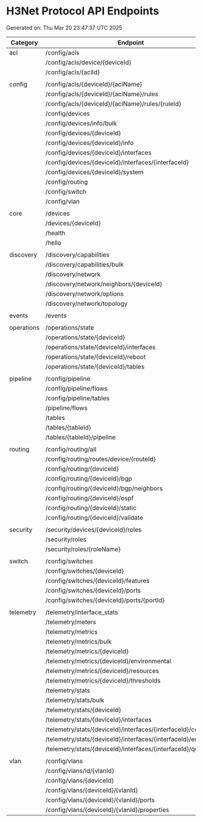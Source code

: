 # H3Net Protocol API Endpoints

Generated on: Thu Mar 20 23:47:37 UTC 2025

| Category | Endpoint | GET | PUT | POST | DELETE |
| -------- | -------- | --- | --- | ---- | ------ |
| acl | /config/acls | getAllAcls | ❌ | createAcl | ❌ |
| | /config/acls/device/{deviceId} | getDeviceAcls | ❌ | createDeviceAcl | ❌ |
| | /config/acls/{aclId} | getAclConfig | updateAclConfig | ❌ | ❌ |
| | | | | | |
| config | /config/acls/{deviceId}/{aclName} | getACL | updateACL | ❌ | deleteACL |
| | /config/acls/{deviceId}/{aclName}/rules | ❌ | ❌ | addACLRule | ❌ |
| | /config/acls/{deviceId}/{aclName}/rules/{ruleId} | ❌ | updateACLRule | ❌ | deleteACLRule |
| | /config/devices | getAllDeviceConfigs | ❌ | createOrUpdateDevice | ❌ |
| | /config/devices/info/bulk | ❌ | ❌ | requestBulkDeviceInfo | ❌ |
| | /config/devices/{deviceId} | getDeviceConfig | updateDeviceConfig | ❌ | ❌ |
| | /config/devices/{deviceId}/info | getDeviceInfo | ❌ | requestDeviceInfo | ❌ |
| | /config/devices/{deviceId}/interfaces | getDeviceInterfaces | ❌ | ❌ | ❌ |
| | /config/devices/{deviceId}/interfaces/{interfaceId} | ❌ | updateInterfaceConfig | ❌ | ❌ |
| | /config/devices/{deviceId}/system | getSystemSettings | updateSystemSettings | ❌ | ❌ |
| | /config/routing | getRoutingConfig | putRoutingConfig | ❌ | ❌ |
| | /config/switch | getSwitchConfig | ❌ | updateSwitchConfig | ❌ |
| | /config/vlan | getVlanConfig | updateVlanConfig | createVlanConfig | ❌ |
| | | | | | |
| core | /devices | getDevices | ❌ | registerDevice | ❌ |
| | /devices/{deviceId} | getDevice | ❌ | ❌ | ❌ |
| | /health | core.checkHealth | ❌ | ❌ | ❌ |
| | /hello | ❌ | ❌ | core.sendHello | ❌ |
| | | | | | |
| discovery | /discovery/capabilities | getDeviceCapabilities | ❌ | queryDeviceCapabilities | ❌ |
| | /discovery/capabilities/bulk | ❌ | ❌ | queryBulkCapabilities | ❌ |
| | /discovery/network | getNetworkDiscoveryStatus | ❌ | performNetworkDiscovery | ❌ |
| | /discovery/network/neighbors/{deviceId} | getDeviceNeighbors | ❌ | ❌ | ❌ |
| | /discovery/network/options | getNetworkDiscoveryOptions | updateNetworkDiscoveryOptions | ❌ | ❌ |
| | /discovery/network/topology | getNetworkTopology | ❌ | ❌ | ❌ |
| | | | | | |
| events | /events | ❌ | ❌ | events.sendEventNotification | ❌ |
| | | | | | |
| operations | /operations/state | getOperationalState | ❌ | queryDeviceState | ❌ |
| | /operations/state/{deviceId} | getDeviceOperationalState | ❌ | querySpecificDeviceState | ❌ |
| | /operations/state/{deviceId}/interfaces | getDeviceInterfaceStates | ❌ | ❌ | ❌ |
| | /operations/state/{deviceId}/reboot | ❌ | ❌ | rebootDevice | ❌ |
| | /operations/state/{deviceId}/tables | getTableEntries | ❌ | ❌ | ❌ |
| | | | | | |
| pipeline | /config/pipeline | getPipelineConfig | ❌ | updatePipelineConfig | ❌ |
| | /config/pipeline/flows | getFlowEntries | ❌ | updateFlowEntries | ❌ |
| | /config/pipeline/tables | getMatchActionTables | ❌ | createMatchActionTable | ❌ |
| | /pipeline/flows | getFlows | ❌ | createFlow | ❌ |
| | /tables | getPipelineTables | ❌ | createTable | ❌ |
| | /tables/{tableId} | getPipelineTable | updateTable | ❌ | ❌ |
| | /tables/{tableId}/pipeline | ❌ | ❌ | updateTablePipelineConfig | ❌ |
| | | | | | |
| routing | /config/routing/all | getAllRoutingConfigs | ❌ | ❌ | ❌ |
| | /config/routing/routes/device/{routeId} | getRouteConfig | updateRouteConfig | ❌ | deleteRouteConfig |
| | /config/routing/{deviceId} | getDeviceRoutingConfig | updateDeviceRoutingConfig | ❌ | ❌ |
| | /config/routing/{deviceId}/bgp | getBGPConfig | updateBGPConfig | ❌ | ❌ |
| | /config/routing/{deviceId}/bgp/neighbors | getBGPNeighbors | ❌ | addBGPNeighbor | ❌ |
| | /config/routing/{deviceId}/ospf | getOSPFConfig | updateOSPFConfig | ❌ | ❌ |
| | /config/routing/{deviceId}/static | getStaticRoutes | ❌ | addStaticRoute | ❌ |
| | /config/routing/{deviceId}/validate | ❌ | ❌ | validateRoutingConfig | ❌ |
| | | | | | |
| security | /security/devices/{deviceId}/roles | getDeviceRoles | updateDeviceRoles | ❌ | ❌ |
| | /security/roles | getRoles | ❌ | createRole | ❌ |
| | /security/roles/{roleName} | getRole | updateRole | ❌ | deleteRole |
| | | | | | |
| switch | /config/switches | getAllSwitches | ❌ | ❌ | ❌ |
| | /config/switches/{deviceId} | getSwitchConfigById | updateSwitchConfigById | ❌ | ❌ |
| | /config/switches/{deviceId}/features | getSwitchFeatures | updateSwitchFeatures | ❌ | ❌ |
| | /config/switches/{deviceId}/ports | getAllPorts | ❌ | ❌ | ❌ |
| | /config/switches/{deviceId}/ports/{portId} | getPortConfig | updatePortConfig | ❌ | ❌ |
| | | | | | |
| telemetry | /telemetry/interface_stats | ❌ | ❌ | reportInterfaceStats | ❌ |
| | /telemetry/meters | getMeterStats | ❌ | ❌ | ❌ |
| | /telemetry/metrics | getTelemetryMetrics | ❌ | reportTelemetryMetrics | ❌ |
| | /telemetry/metrics/bulk | ❌ | ❌ | getBulkMetrics | ❌ |
| | /telemetry/metrics/{deviceId} | getDeviceMetrics | ❌ | ❌ | ❌ |
| | /telemetry/metrics/{deviceId}/environmental | getEnvironmentalMetrics | ❌ | ❌ | ❌ |
| | /telemetry/metrics/{deviceId}/resources | getResourceMetrics | ❌ | ❌ | ❌ |
| | /telemetry/metrics/{deviceId}/thresholds | getMetricThresholds | updateMetricThresholds | ❌ | ❌ |
| | /telemetry/stats | getInterfaceStats | ❌ | ❌ | ❌ |
| | /telemetry/stats/bulk | ❌ | ❌ | getBulkStats | ❌ |
| | /telemetry/stats/{deviceId} | getDeviceStats | ❌ | ❌ | ❌ |
| | /telemetry/stats/{deviceId}/interfaces | getDeviceInterfaceStats | ❌ | ❌ | ❌ |
| | /telemetry/stats/{deviceId}/interfaces/{interfaceId}/counters | getInterfaceCounters | ❌ | updateInterfaceCounters | clearInterfaceCounters |
| | /telemetry/stats/{deviceId}/interfaces/{interfaceId}/errors | getErrorStats | ❌ | ❌ | ❌ |
| | /telemetry/stats/{deviceId}/interfaces/{interfaceId}/qos | getQoSStats | ❌ | ❌ | ❌ |
| | | | | | |
| vlan | /config/vlans | getAllVlanConfigs | ❌ | ❌ | ❌ |
| | /config/vlans/id/{vlanId} | getVlanConfigById | updateVlanConfigById | ❌ | ❌ |
| | /config/vlans/{deviceId} | getDeviceVLANs | ❌ | createVLAN | ❌ |
| | /config/vlans/{deviceId}/{vlanId} | getVLAN | updateVLAN | ❌ | deleteVLAN |
| | /config/vlans/{deviceId}/{vlanId}/ports | ❌ | updateVLANPorts | ❌ | ❌ |
| | /config/vlans/{deviceId}/{vlanId}/properties | ❌ | updateVLANProperties | ❌ | ❌ |
